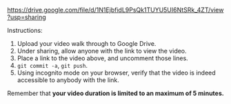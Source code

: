 <!--
The video walk through is [here](FIX-ME).
-->

https://drive.google.com/file/d/1N1EjbfidL9PsQk1TUYU5UI6NtSRk_4ZT/view?usp=sharing

Instructions:

1. Upload your video walk through to Google Drive.
2. Under sharing, allow anyone with the link to view the video.
3. Place a link to the video above, and uncomment those lines.
4. `git commit -a`, `git push`.
5. Using incognito mode on your browser, verify that the video is indeed accessible to anybody with the link.

Remember that **your video duration is limited to an maximum of 5 minutes.**   
